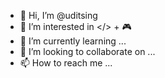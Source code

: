 - 👋 Hi, I’m @uditsing
- 👀 I’m interested in </> + 🎮
- 🌱 I’m currently learning ...
- 💞️ I’m looking to collaborate on ...
- 📫 How to reach me ...

<!---
uditsing/uditsing is a ✨ special ✨ repository because its `README.md` (this file) appears on your GitHub profile.
You can click the Preview link to take a look at your changes.
--->
